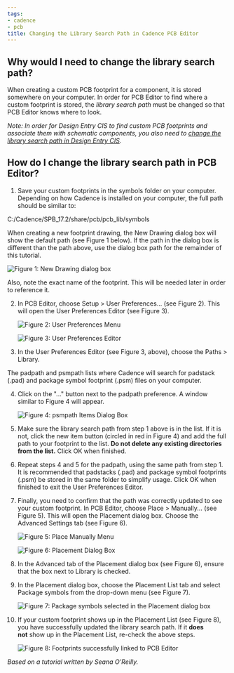 ```yaml
---
tags:
- cadence
- pcb
title: Changing the Library Search Path in Cadence PCB Editor
---
```


## Why would I need to change the library search path?

When creating a custom PCB footprint for a component, it is stored somewhere on your computer. In order for PCB Editor to find where a custom footprint is stored, the *library search path* must be changed so that PCB Editor knows where to look.

*Note: In order for Design Entry CIS to find custom PCB footprints and associate them with schematic components, you also need to [change the library search path in Design Entry CIS](changing-the-library-search-path-in-cadence-design-entry-cis.html).*

## How do I change the library search path in PCB Editor?

1.  Save your custom footprints in the symbols folder on your computer. Depending on how Cadence is installed on your computer, the full path should be similar to:

C:/Cadence/SPB_17.2/share/pcb/pcb_lib/symbols

When creating a new footprint drawing, the New Drawing dialog box will show the default path (see Figure 1 below). If the path in the dialog box is different than the path above, use the dialog box path for the remainder of this tutorial.

![Figure 1: New Drawing dialog box](/larger/image0054.png)
                         
  
Also, note the exact name of the footprint. This will be needed later in order to reference it.

2.  In PCB Editor, choose Setup > User Preferences... (see Figure 2). This will open the User Preferences Editor (see Figure 3).

    ![Figure 2: User Preferences Menu](/larger/image0055.png)

    ![Figure 3: User Preferences Editor](/larger/image0056.png)
                        
  
3.  In the User Preferences Editor (see Figure 3, above), choose the Paths > Library.

The padpath and psmpath lists where Cadence will search for padstack (.pad) and package symbol footprint (.psm) files on your computer.

4.  Click on the "..." button next to the padpath preference. A window similar to Figure 4 will appear.

    ![Figure 4: psmpath Items Dialog Box](/larger/image0057.png)
                      
  
5.  Make sure the library search path from step 1 above is in the list. If it is not, click the new item button (circled in red in Figure 4) and add the full path to your footprint to the list. **Do not delete any existing directories from the list.** Click OK when finished.

6.  Repeat steps 4 and 5 for the padpath, using the same path from step 1. It is recommended that padstacks (.pad) and package symbol footprints (.psm) be stored in the same folder to simplify usage. Click OK when finished to exit the User Preferences Editor.

7.  Finally, you need to confirm that the path was correctly updated to see your custom footprint. In PCB Editor, choose Place > Manually... (see Figure 5). This will open the Placement dialog box. Choose the Advanced Settings tab (see Figure 6).

    ![Figure 5: Place Manually Menu](/larger/image0058.png)

    ![Figure 6: Placement Dialog Box](/larger/image0059.png)
                          
  
8.  In the Advanced tab of the Placement dialog box (see Figure 6), ensure that the box next to Library is checked.

9.  In the Placement dialog box, choose the Placement List tab and select Package symbols from the drop-down menu (see Figure 7).

    ![Figure 7: Package symbols selected in the Placement dialog box](/larger/image0060.png)
        
  
10. If your custom footprint shows up in the Placement List (see Figure 8), you have successfully updated the library search path. If it **does not** show up in the Placement List, re-check the above steps.

    ![Figure 8: Footprints successfully linked to PCB Editor](/larger/image0061.png)
            
  
*Based on a tutorial written by Seana O'Reilly.*
